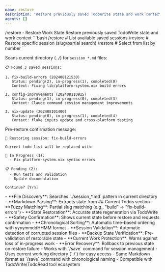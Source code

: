 ```yaml
---
name: restore
description: "Restore previously saved TodoWrite state and work context"
agents: []
---
```


<command>
/restore - Restore Work State

<purpose>
Restore previously saved TodoWrite state and work context
</purpose>

<usage>
```bash
/restore                     # List available saved sessions
/restore <slug>              # Restore specific session (slug/partial search)
/restore <number>            # Select from list by number
```
</usage>

<list-mode>

Scans current directory (`./`) for `session_*.md` files:

```
📋 Found 3 saved sessions:

1. fix-build-errors (202408121530)
   Status: pending(2), in-progress(1), completed(0)
   Context: Fixing lib/platform-system.nix build errors

2. config-improvements (202408110915)
   Status: pending(1), in-progress(0), completed(3)
   Context: Claude command session management improvements

3. nix-update (202408101400)
   Status: pending(0), in-progress(1), completed(4)
   Context: flake inputs update and cross-platform testing
```

</list-mode>

<restore-process>

Pre-restore confirmation message:

```
🔄 Restoring session: fix-build-errors

Current todo list will be replaced with:

🔄 In Progress (1):
  - Fix platform-system.nix syntax errors

📋 Pending (2):
  - Run tests and validation
  - Update documentation

Continue? [Y/n]
```

</restore-process>

<core-features>
- **File Discovery**: Searches `./session_*.md` pattern in current directory
- **Markdown Parsing**: Extracts state from ## Current Todos section
- **Fuzzy Matching**: Partial slug matching (e.g., "build" → "fix-build-errors")
- **State Restoration**: Accurate state regeneration via TodoWrite
- **Safety Confirmation**: Shows current state before restore and requests confirmation
- **Chronological Sorting**: Automatic time-based ordering with yyyymmddHHMM format
</core-features>

<safety-features>
- **Session Validation**: Automatic detection of corrupted session files
- **Backup State Verification**: Pre-validation of restorable state
- **Current Work Protection**: Warns against loss of in-progress work
- **Error Recovery**: Rollback to previous state on restore failure
</safety-features>

<integration>
- Works with `/save` command for session management
- Uses current working directory (`./`) for easy access
- Same Markdown format as `/save` command with chronological naming
- Compatible with TodoWrite/TodoRead tool ecosystem
</integration>
</command>
